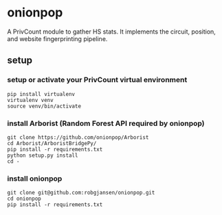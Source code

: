 # onionpop

A PrivCount module to gather HS stats. It implements the circuit, position, and website fingerprinting pipeline.

## setup

### setup or activate your PrivCount virtual environment

```
pip install virtualenv
virtualenv venv
source venv/bin/activate
```

### install Arborist (Random Forest API required by onionpop)

```
git clone https://github.com/onionpop/Arborist
cd Arborist/ArboristBridgePy/
pip install -r requirements.txt
python setup.py install
cd -
```

### install onionpop

```
git clone git@github.com:robgjansen/onionpop.git
cd onionpop
pip install -r requirements.txt
```
